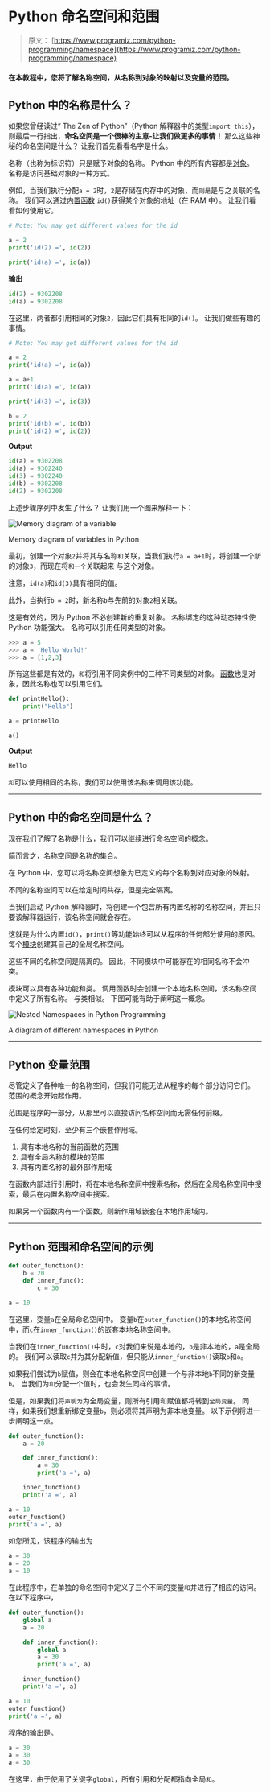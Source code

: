 # Python 命名空间和范围

> 原文： [https://www.programiz.com/python-programming/namespace](https://www.programiz.com/python-programming/namespace)

#### 在本教程中，您将了解名称空间，从名称到对象的映射以及变量的范围。

## Python 中的名称是什么？

如果您曾经读过“ The Zen of Python”（Python 解释器中的类型`import this`），则最后一行指出，**命名空间是一个很棒的主意-让我们做更多的事情！** 那么这些神秘的命名空间是什么？ 让我们首先看看名字是什么。

名称（也称为标识符）只是赋予对象的名称。 Python 中的所有内容都是[对象](https://www.programiz.com/python-programming/class)。 名称是访问基础对象的一种方式。

例如，当我们执行分配`a = 2`时，`2`是存储在内存中的对象，而`则是`是与之关联的名称。 我们可以通过[内置函数](https://www.programiz.com/python-programming/built-in-function) `id()`获得某个对象的地址（在 RAM 中）。 让我们看看如何使用它。

```py
# Note: You may get different values for the id

a = 2
print('id(2) =', id(2))

print('id(a) =', id(a))
```

**输出**

```py
id(2) = 9302208
id(a) = 9302208
```

在这里，两者都引用相同的对象`2`，因此它们具有相同的`id()`。 让我们做些有趣的事情。

```py
# Note: You may get different values for the id

a = 2
print('id(a) =', id(a))

a = a+1
print('id(a) =', id(a))

print('id(3) =', id(3))

b = 2
print('id(b) =', id(b))
print('id(2) =', id(2))
```

**Output**

```py
id(a) = 9302208
id(a) = 9302240
id(3) = 9302240
id(b) = 9302208
id(2) = 9302208
```

上述步骤序列中发生了什么？ 让我们用一个图来解释一下：

![Memory diagram of a variable](img/8e3c21e63f8a64674e3edc5cbf22272f.png "Memory Diagram")

Memory diagram of variables in Python



最初，创建一个对象`2`并将其与名称`和`关联，当我们执行`a = a+1`时，将创建一个新的对象`3`，而现在将`和一个`关联起来 与这个对象。

注意，`id(a)`和`id(3)`具有相同的值。

此外，当执行`b = 2`时，新名称`b`与先前的对象`2`相关联。

这是有效的，因为 Python 不必创建新的重复对象。 名称绑定的这种动态特性使 Python 功能强大。 名称可以引用任何类型的对象。

```py
>>> a = 5
>>> a = 'Hello World!'
>>> a = [1,2,3]
```

所有这些都是有效的，`和`将引用不同实例中的三种不同类型的对象。 [函数](https://www.programiz.com/python-programming/function)也是对象，因此名称也可以引用它们。

```py
def printHello():
    print("Hello")

a = printHello

a()
```

**Output**

```py
Hello
```

`和`可以使用相同的名称，我们可以使用该名称来调用该功能。

* * *

## Python 中的命名空间是什么？

现在我们了解了名称是什么，我们可以继续进行命名空间的概念。

简而言之，名称空间是名称的集合。

在 Python 中，您可以将名称空间想象为已定义的每个名称到对应对象的映射。

不同的名称空间可以在给定时间共存，但是完全隔离。

当我们启动 Python 解释器时，将创建一个包含所有内置名称的名称空间，并且只要该解释器运行，该名称空间就会存在。

这就是为什么内置`id()`，`print()`等功能始终可以从程序的任何部分使用的原因。 每个[模块](https://www.programiz.com/python-programming/modules)创建其自己的全局名称空间。

这些不同的名称空间是隔离的。 因此，不同模块中可能存在的相同名称不会冲突。

模块可以具有各种功能和类。 调用函数时会创建一个本地名称空间，该名称空间中定义了所有名称。 与类相似。 下图可能有助于阐明这一概念。

![Nested Namespaces in Python Programming](img/ff842860b03567ecdbc3206f0d184539.png "Different Nested Namespaces")

A diagram of different namespaces in Python



* * *

## Python 变量范围

尽管定义了各种唯一的名称空间，但我们可能无法从程序的每个部分访问它们。 范围的概念开始起作用。

范围是程序的一部分，从那里可以直接访问名称空间而无需任何前缀。

在任何给定时刻，至少有三个嵌套作用域。

1.  具有本地名称的当前函数的范围
2.  具有全局名称的模块的范围
3.  具有内置名称的最外部作用域

在函数内部进行引用时，将在本地名称空间中搜索名称，然后在全局名称空间中搜索，最后在内置名称空间中搜索。

如果另一个函数内有一个函数，则新作用域嵌套在本地作用域内。

* * *

## Python 范围和命名空间的示例

```py
def outer_function():
    b = 20
    def inner_func():
        c = 30

a = 10
```

在这里，变量`a`在全局命名空间中。 变量`b`在`outer_function()`的本地名称空间中，而`c`在`inner_function()`的嵌套本地名称空间中。

当我们在`inner_function()`中时，`c`对我们来说是本地的，`b`是非本地的，`a`是全局的。 我们可以读取`c`并为其分配新值，但只能从`inner_function()`读取`b`和`a`。

如果我们尝试为`b`赋值，则会在本地名称空间中创建一个与非本地`b`不同的新变量`b`。 当我们为`和`分配一个值时，也会发生同样的事情。

但是，如果我们将`声明为`为全局变量，则所有引用和赋值都将转到`全局变量`。 同样，如果我们想重新绑定变量`b`，则必须将其声明为非本地变量。 以下示例将进一步阐明这一点。

```py
def outer_function():
    a = 20

    def inner_function():
        a = 30
        print('a =', a)

    inner_function()
    print('a =', a)

a = 10
outer_function()
print('a =', a)
```

如您所见，该程序的输出为

```py
a = 30
a = 20
a = 10
```

在此程序中，在单独的命名空间中定义了三个不同的变量`和`并进行了相应的访问。 在以下程序中，

```py
def outer_function():
    global a
    a = 20

    def inner_function():
        global a
        a = 30
        print('a =', a)

    inner_function()
    print('a =', a)

a = 10
outer_function()
print('a =', a)
```

程序的输出是。

```py
a = 30
a = 30
a = 30 
```

在这里，由于使用了关键字`global`，所有引用和分配都指向全局`和`。